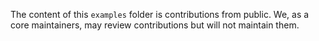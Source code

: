 The content of this `examples` folder is contributions from public. We, as a core maintainers, may review contributions but will not maintain them.